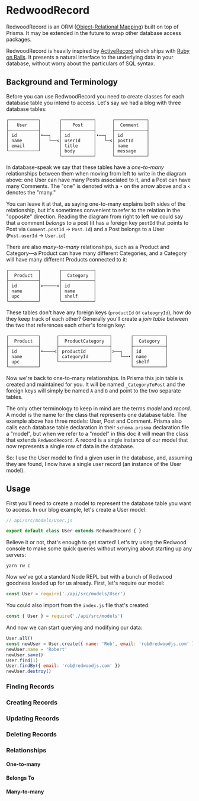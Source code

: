 # RedwoodRecord

RedwoodRecord is an ORM ([Object-Relational Mapping](https://en.wikipedia.org/wiki/Object%E2%80%93relational_mapping)) built on top of Prisma. It may be extended in the future to wrap other database access packages.

RedwoodRecord is heavily inspired by [ActiveRecord](https://guides.rubyonrails.org/active_record_basics.html) which ships with [Ruby on Rails](https://rubyonrails.org). It presents a natural interface to the underlying data in your database, without worry about the particulars of SQL syntax.

## Background and Terminology

Before you can use RedwoodRecord you need to create classes for each database table you intend to access. Let's say we had a blog with three database tables:

```
┌───────────┐       ┌────────────┐      ┌────────────┐
│   User    │       │    Post    │      │  Comment   │
├───────────┤       ├────────────┤      ├────────────┤
│ id        │•──┐   │ id         │•──┐  │ id         │
│ name      │   └──<│ userId     │   └─<│ postId     │
│ email     │       │ title      │      │ name       │
└───────────┘       │ body       │      │ message    │
                    └────────────┘      └────────────┘
```

In database-speak we say that these tables have a *one-to-many* relationships between them when moving from left to write in the diagram above: one User can have many Posts associated to it, and a Post can have many Comments. The "one" is denoted with a `•` on the arrow above and a `<` denotes the "many."

You can leave it at that, as saying one-to-many explains both sides of the relationship, but it's sometimes convenient to refer to the relation in the "opposite" direction. Reading the diagram from right to left we could say that a comment *belongs to* a post (it has a foreign key `postId` that points to Post via `Comment.postId` -> `Post.id`) and a Post belongs to a User (`Post.userId` -> `User.id`)

There are also *many-to-many* relationships, such as a Product and Category—a Product can have many different Categories, and a Category will have many different Products connected to it:

```
┌───────────┐       ┌────────────┐
│  Product  │       │  Category  │
├───────────┤       ├────────────┤
│ id        │>─────<│ id         │
│ name      │       │ name       │
│ upc       │       │ shelf      │
└───────────┘       └────────────┘
```

These tables don't have any foreign keys (`productId` or `cateogryId`), how do they keep track of each other? Generally you'll create a *join table* between the two that references each other's foreign key:

```
┌───────────┐      ┌───────────────────┐       ┌────────────┐
│  Product  │      │  ProductCategory  │       │  Category  │
├───────────┤      ├───────────────────┤       ├────────────┤
│ id        │•────<│ productId         │>──┐   │ id         │
│ name      │      │ categoryId        │   └──•│ name       │
│ upc       │      └───────────────────┘       │ shelf      │
└───────────┘                                  └────────────┘
```

Now we're back to one-to-many relationships. In Prisma this join table is created and maintained for you. It will be named `_CategoryToPost` and the foreign keys will simply be named `A` and `B` and point to the two separate tables.

The only other terminology to keep in mind are the terms *model* and *record*. A model is the name for the class that represents one database table. The example above has three models: User, Post and Comment. Prisma also calls each database table declaration in their `schema.prisma` declaration file a "model", but when we refer to a "model" in this doc it will mean the class that extends `RedwoodRecord`. A record is a single instance of our model that now represents a single row of data in the database.

So: I use the User model to find a given user in the database, and, assuming they are found, I now have a single user record (an instance of the User model).

## Usage

First you'll need to create a model to represent the database table you want to access. In our blog example, let's create a User model:

```javascript
// api/src/models/User.js

export default class User extends RedwoodRecord { }
```

Believe it or not, that's enough to get started! Let's try using the Redwood console to make some quick queries without worrying about starting up any servers:

```
yarn rw c
```

Now we've got a standard Node REPL but with a bunch of Redwood goodness loaded up for us already. First, let's require our model:

```javascript
const User = require('./api/src/models/User')
```

You could also import from the `index.js` file that's created:

```javascript
const { User } = require('./api/src/models')
```

And now we can start querying and modifying our data:

```javascript
User.all()
const newUser = User.create({ name: 'Rob', email: 'rob@redwoodjs.com' })
newUser.name = 'Robert'
newUser.save()
User.find(1)
User.findBy({ email: 'rob@redwoodjs.com' })
newUser.destroy()
```

### Finding Records

### Creating Records

### Updating Records

### Deleting Records

### Relationships

#### One-to-many

#### Belongs To

#### Many-to-many

